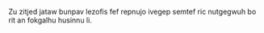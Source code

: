 Zu zitjed jataw bunpav lezofis fef repnujo ivegep semtef ric nutgegwuh bo rit an fokgalhu husinnu li.